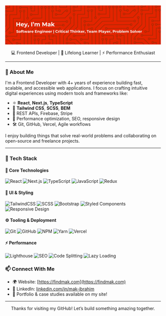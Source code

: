 ![Header](./Header.png)

<p align="center">
  💻 Frontend Developer | 🧠 Lifelong Learner | ⚡ Performance Enthusiast
</p>

---

### 🚀 About Me

I'm a Frontend Developer with 4+ years of experience building fast, scalable, and accessible web applications. I focus on crafting intuitive digital experiences using modern tools and frameworks like:

- ⚛️ **React**, **Next.js**, **TypeScript**
- 🎨 **Tailwind CSS**, **SCSS**, **BEM**
- 📡 REST APIs, Firebase, Stripe
- 🚀 Performance optimization, SEO, responsive design
- 🛠 Git, GitHub, Vercel, Agile workflows

I enjoy building things that solve real-world problems and collaborating on open-source and freelance projects.

---

### 🔧 Tech Stack

#### 🧠 Core Technologies
![React](https://img.shields.io/badge/-React-61DAFB?style=for-the-badge&logo=react&logoColor=white)
![Next.js](https://img.shields.io/badge/-Next.js-000000?style=for-the-badge&logo=next.js&logoColor=white)
![TypeScript](https://img.shields.io/badge/-TypeScript-3178C6?style=for-the-badge&logo=typescript&logoColor=white)
![JavaScript](https://img.shields.io/badge/-JavaScript-F7DF1E?style=for-the-badge&logo=javascript&logoColor=black)
![Redux](https://img.shields.io/badge/-Redux-764ABC?style=for-the-badge&logo=redux&logoColor=white)

#### 🎨 UI & Styling
![TailwindCSS](https://img.shields.io/badge/-TailwindCSS-38B2AC?style=for-the-badge&logo=tailwind-css&logoColor=white)
![SCSS](https://img.shields.io/badge/-SCSS-CC6699?style=for-the-badge&logo=sass&logoColor=white)
![Bootstrap](https://img.shields.io/badge/-Bootstrap-7952B3?style=for-the-badge&logo=bootstrap&logoColor=white)
![Styled Components](https://img.shields.io/badge/-Styled_Components-DB7093?style=for-the-badge&logo=styled-components&logoColor=white)
![Responsive Design](https://img.shields.io/badge/-Responsive_Design-0A66C2?style=for-the-badge&logo=css3&logoColor=white)

#### ⚙️ Tooling & Deployment
![Git](https://img.shields.io/badge/-Git-F05032?style=for-the-badge&logo=git&logoColor=white)
![GitHub](https://img.shields.io/badge/-GitHub-181717?style=for-the-badge&logo=github&logoColor=white)
![NPM](https://img.shields.io/badge/-NPM-CB3837?style=for-the-badge&logo=npm&logoColor=white)
![Yarn](https://img.shields.io/badge/-Yarn-2C8EBB?style=for-the-badge&logo=yarn&logoColor=white)
![Vercel](https://img.shields.io/badge/-Vercel-000000?style=for-the-badge&logo=vercel&logoColor=white)

#### ⚡ Performance
![Lighthouse](https://img.shields.io/badge/-Lighthouse-0078D4?style=for-the-badge&logo=lighthouse&logoColor=white)
![SEO](https://img.shields.io/badge/-SEO_Basics-34A853?style=for-the-badge&logo=google&logoColor=white)
![Code Splitting](https://img.shields.io/badge/-Code_Splitting-000000?style=for-the-badge&logo=webpack&logoColor=white)
![Lazy Loading](https://img.shields.io/badge/-Lazy_Loading-0A66C2?style=for-the-badge&logo=react&logoColor=white)
### 📫 Connect With Me

- 🌍 Website: [https://findmak.com](https://findmak.com)  
- 💼 LinkedIn: [linkedin.com/in/mak-ibrahim](https://linkedin.com/in/mak-ibrahim/)  
- 🧠 Portfolio & case studies available on my site!

---

<p align="center">Thanks for visiting my GitHub! Let’s build something amazing together.</p>
